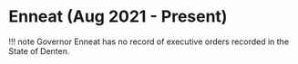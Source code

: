 # Enneat (Aug 2021 - Present)
!!! note
    Governor Enneat has no record of executive orders recorded in the State of Denten.

